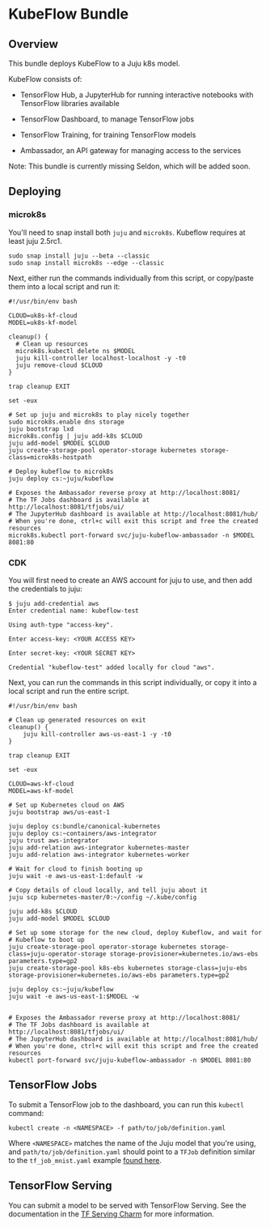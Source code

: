 # KubeFlow Bundle

## Overview

This bundle deploys KubeFlow to a Juju k8s model.

KubeFlow consists of:

  * TensorFlow Hub, a JupyterHub for running interactive notebooks
    with TensorFlow libraries available

  * TensorFlow Dashboard, to manage TensorFlow jobs

  * TensorFlow Training, for training TensorFlow models

  * Ambassador, an API gateway for managing access to the services


Note: This bundle is currently missing Seldon, which will be added soon.

## Deploying

### microk8s

You'll need to snap install both `juju` and `microk8s`. Kubeflow
requires at least juju 2.5rc1.

    sudo snap install juju --beta --classic
    sudo snap install microk8s --edge --classic

Next, either run the commands individually from this script, or copy/paste
them into a local script and run it:

    #!/usr/bin/env bash

    CLOUD=uk8s-kf-cloud
    MODEL=uk8s-kf-model

    cleanup() {
      # Clean up resources
      microk8s.kubectl delete ns $MODEL
      juju kill-controller localhost-localhost -y -t0
      juju remove-cloud $CLOUD
    }

    trap cleanup EXIT

    set -eux

    # Set up juju and microk8s to play nicely together
    sudo microk8s.enable dns storage
    juju bootstrap lxd
    microk8s.config | juju add-k8s $CLOUD
    juju add-model $MODEL $CLOUD
    juju create-storage-pool operator-storage kubernetes storage-class=microk8s-hostpath

    # Deploy kubeflow to microk8s
    juju deploy cs:~juju/kubeflow

    # Exposes the Ambassador reverse proxy at http://localhost:8081/
    # The TF Jobs dashboard is available at http://localhost:8081/tfjobs/ui/
    # The JupyterHub dashboard is available at http://localhost:8081/hub/
    # When you're done, ctrl+c will exit this script and free the created resources
    microk8s.kubectl port-forward svc/juju-kubeflow-ambassador -n $MODEL 8081:80

### CDK

You will first need to create an AWS account for juju to use, and then add the
credentials to juju:

    $ juju add-credential aws
    Enter credential name: kubeflow-test

    Using auth-type "access-key".

    Enter access-key: <YOUR ACCESS KEY>

    Enter secret-key: <YOUR SECRET KEY>

    Credential "kubeflow-test" added locally for cloud "aws".

Next, you can run the commands in this script individually, or copy it into a
local script and run the entire script.

    #!/usr/bin/env bash

    # Clean up generated resources on exit
    cleanup() {
        juju kill-controller aws-us-east-1 -y -t0
    }

    trap cleanup EXIT

    set -eux

    CLOUD=aws-kf-cloud
    MODEL=aws-kf-model

    # Set up Kubernetes cloud on AWS
    juju bootstrap aws/us-east-1

    juju deploy cs:bundle/canonical-kubernetes
    juju deploy cs:~containers/aws-integrator
    juju trust aws-integrator
    juju add-relation aws-integrator kubernetes-master
    juju add-relation aws-integrator kubernetes-worker

    # Wait for cloud to finish booting up
    juju wait -e aws-us-east-1:default -w

    # Copy details of cloud locally, and tell juju about it
    juju scp kubernetes-master/0:~/config ~/.kube/config

    juju add-k8s $CLOUD
    juju add-model $MODEL $CLOUD

    # Set up some storage for the new cloud, deploy Kubeflow, and wait for
    # Kubeflow to boot up
    juju create-storage-pool operator-storage kubernetes storage-class=juju-operator-storage storage-provisioner=kubernetes.io/aws-ebs parameters.type=gp2
    juju create-storage-pool k8s-ebs kubernetes storage-class=juju-ebs storage-provisioner=kubernetes.io/aws-ebs parameters.type=gp2

    juju deploy cs:~juju/kubeflow
    juju wait -e aws-us-east-1:$MODEL -w


    # Exposes the Ambassador reverse proxy at http://localhost:8081/
    # The TF Jobs dashboard is available at http://localhost:8081/tfjobs/ui/
    # The JupyterHub dashboard is available at http://localhost:8081/hub/
    # When you're done, ctrl+c will exit this script and free the created resources
    kubectl port-forward svc/juju-kubeflow-ambassador -n $MODEL 8081:80


## TensorFlow Jobs

To submit a TensorFlow job to the dashboard, you can run this `kubectl` command:

    kubectl create -n <NAMESPACE> -f path/to/job/definition.yaml

Where `<NAMESPACE>` matches the name of the Juju model that you're using, and
`path/to/job/definition.yaml` should point to a `TFJob` definition similar to the
`tf_job_mnist.yaml` example [found here][mnist-example].

[mnist-example]: https://github.com/kubeflow/tf-operator/tree/master/examples/v1alpha2/dist-mnist

## TensorFlow Serving

You can submit a model to be served with TensorFlow Serving. See the documentation
in the [TF Serving Charm][tf-serving] for more information.

[tf-serving]: https://github.com/juju-solutions/charm-kubeflow-tf-serving/
